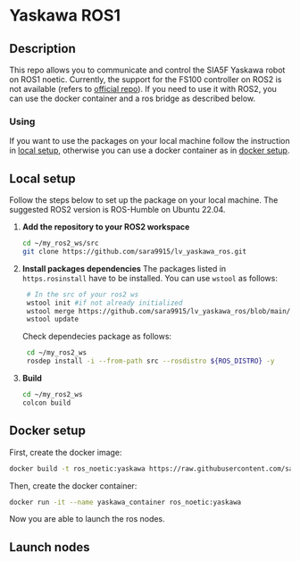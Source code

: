# Yaskawa ROS1

## Description
This repo allows you to communicate and control the SIA5F Yaskawa robot on ROS1 noetic. Currently, the support for the FS100 controller on ROS2 is not available (refers to [official repo](https://github.com/Yaskawa-Global/motoros2)). If you need to use it with ROS2, you can use the docker container and a ros bridge as described below.

### Using 
If you want to use the packages on your local machine follow the instruction in [local setup](#local-setup), otherwise you can use a docker container as in [docker setup](#docker-setup).

## Local setup
Follow the steps below to set up the package on your local machine. The suggested ROS2 version is ROS-Humble on Ubuntu 22.04.

1. **Add the repository to your ROS2 workspace**
    ```bash
    cd ~/my_ros2_ws/src
    git clone https://github.com/sara9915/lv_yaskawa_ros.git
    ```

2. **Install packages dependencies**
    The packages listed in `https.rosinstall` have to be installed. You can use `wstool` as follows:
   ```bash
    # In the src of your ros2 ws
    wstool init #if not already initialized
    wstool merge https://github.com/sara9915/lv_yaskawa_ros/blob/main/https.rosinstall
    wstool update
    ```
   Check dependecies package as follows:
   ```bash
    cd ~/my_ros2_ws
    rosdep install -i --from-path src --rosdistro ${ROS_DISTRO} -y
    ```
   
4. **Build**
    ```bash
    cd ~/my_ros2_ws
    colcon build 
    ```


## Docker setup
First, create the docker image:
```bash
docker build -t ros_noetic:yaskawa https://raw.githubusercontent.com/sara9915/lv_yaskawa_ros/main/Dockerfile
```
Then, create the docker container:
```bash
docker run -it --name yaskawa_container ros_noetic:yaskawa
```
Now you are able to launch the ros nodes.

## Launch nodes


